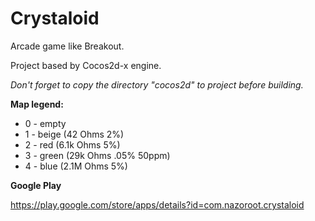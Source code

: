 # Crystaloid
Arcade game like Breakout.

Project based by Cocos2d-x engine.

*Don't forget to copy the directory "cocos2d" to project before building.*

**Map legend:**
 - 0 - empty
 - 1 - beige (42 Ohms 2%)
 - 2 - red (6.1k Ohms 5%)
 - 3 - green (29k Ohms .05% 50ppm)
 - 4 - blue (2.1M Ohms 5%)


**Google Play**

https://play.google.com/store/apps/details?id=com.nazoroot.crystaloid
